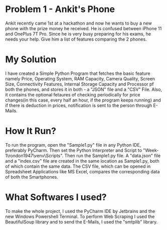# Problem 1 - Ankit's Phone

Ankit recently came 1st at a hackathon and now he wants to buy a new phone with the prize money he received. He is confused between iPhone 11 and OnePlus 7T Pro. Since he is very busy preparing for his exams, he needs your help. Give him a list of features comparing the 2 phones. 

# My Solution

I have created a Simple Python Program that fetches the basic feature namely Price, Operating System, RAM Capacity, Camera Quality, Screen Size, Connectivity Features, Internal Storage Capacity and Processor pf both the phones, and stores it in both - a "JSON" file and a "CSV" File. Also, it contains the optional fetaures of checking periodically for price changes(in this case, every half an hour, if the program keeps running) and if there is deduction in prices, notification is sent to the person through E-Mails.

# How It Run?

To run the program, open the "Sample1.py" file in any Python IDE, preferably PyCharm. Then set the Python Interpreter and Script to "Week-1\rondon1947\venv\Scripts". Then run the Sample1.py file. A "data.json" file and a "index.csv" file are created in the same location as Sample1.py, both of which contain the same data. The CSV file, which can be opened in Spreadsheet Applications like MS Excel, compares the corresponding data of both the Smartphones.

# What Softwares I used?

To make the whole project, I used the PyCharm IDE by Jetbrains and the new Windows Powershell Terminal. To perform Web Scraping I used the BeautifulSoup library and to send the E-Mails, I used the "smtplib" library.